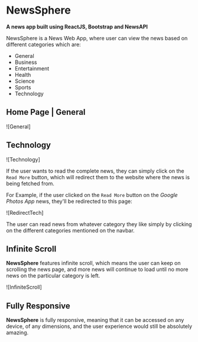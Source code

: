 # NewsSphere

**A news app built using ReactJS, Bootstrap and NewsAPI**

NewsSphere is a News Web App, where user can view the news based on different categories which are:

- General
- Business
- Entertainment
- Health
- Science
- Sports
- Technology

## Home Page | General

![General]

## Technology

![Technology]

If the user wants to read the complete news, they can simply click on the `Read More` button, which will redirect them to the website where the news is being fetched from.

For Example, if the user clicked on the `Read More` button on the _Google Photos App_ news, they'll be redirected to this page:

![RedirectTech]

The user can read news from whatever category they like simply by clicking on the different categories mentioned on the navbar.

## Infinite Scroll

**NewsSphere** features infinite scroll, which means the user can keep on scrolling the news page, and more news will continue to load until no more news on the particular category is left.

![InfiniteScroll]

## Fully Responsive

**NewsSphere** is fully responsive, meaning that it can be accessed on any device, of any dimensions, and the user experience would still be absolutely amazing.


